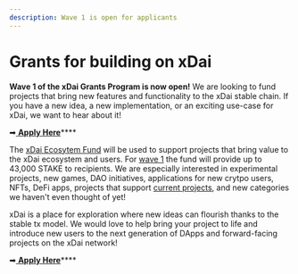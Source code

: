 ```yaml
---
description: Wave 1 is open for applicants
---
```


# Grants for building on xDai

**Wave 1 of the xDai Grants Program is now open!** We are looking to fund projects that bring new features and functionality to the xDai stable chain.  If you have a new idea, a new implementation, or an exciting use-case for xDai, we want to hear about it! 

➡[ **Apply Here**](https://airtable.com/shrThZ9013meNu6BX)\*\*\*\*

The [xDai Ecosytem Fund](../../about-xdai/roadmap/ecosystem-fund-roadmap.md) will be used to support projects that bring value to the xDai ecosystem and users. For [wave 1](../../about-xdai/roadmap/2021-roadmap.md#xdai-grant-program) the fund will provide up to 43,000 STAKE to recipients. We are especially interested in experimental projects, new games, DAO initiatives, applications for new crytpo users, NFTs, DeFi apps, projects that support [current projects](../../about-xdai/project-spotlights/), and new categories we haven't even thought of yet!

xDai is a place for exploration where new ideas can flourish thanks to the stable tx model. We would love to help bring your project to life and introduce new users to the next generation of DApps and forward-facing projects on the xDai network!

➡[ **Apply Here**](https://airtable.com/shrThZ9013meNu6BX)\*\*\*\*

